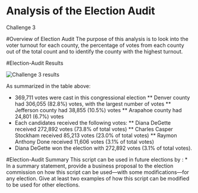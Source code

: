 # Analysis of the Election Audit
Challenge 3

#Overview of Election Audit
The purpose of this analysis is to look into the voter turnout for each county, the percentage of votes from each county out of the total count and to identify the county with the highest turnout.

#Election-Audit Results

![Challenge 3 results](https://user-images.githubusercontent.com/111898553/190303755-3d51c410-5ed6-4520-8a89-081133dbff95.PNG)

As summarized in the table above:
* 369,711 votes were cast in this congressional election
** Denver county had 306,055 (82.8%) votes, with the largest number of votes
** Jefferson county had 38,855 (10.5%) votes
** Arapahoe county had 24,801 (6.7%) votes
* Each candidates received the following votes:
** Diana DeGette received 272,892 votes (73.8% of total votes)
** Charles Casper Stockham received 85,213 votes (23.0% of total votes)
** Raymon Anthony Done received 11,606 votes (3.1% of total votes)
* Diana DeGette won the election with 272,892 votes (3.1% of total votes).

#Election-Audit Summary 
This script can be used in future elections by :
*
In a summary statement, provide a business proposal to the election commission on how this script can be used—with some modifications—for any election. Give at least two examples of how this script can be modified to be used for other elections.

